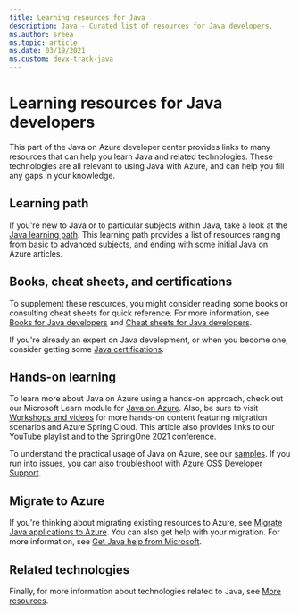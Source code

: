 ```yaml
---
title: Learning resources for Java
description: Java - Curated list of resources for Java developers.
ms.author: sreea
ms.topic: article
ms.date: 03/19/2021
ms.custom: devx-track-java
---
```


# Learning resources for Java developers

This part of the Java on Azure developer center provides links to many resources that can help you learn Java and related technologies. These technologies are all relevant to using Java with Azure, and can help you fill any gaps in your knowledge.

## Learning path

If you're new to Java or to particular subjects within Java, take a look at the [Java learning path](fundamentals.md). This learning path provides a list of resources ranging from basic to advanced subjects, and ending with some initial Java on Azure articles.

## Books, cheat sheets, and certifications

To supplement these resources, you might consider reading some books or consulting cheat sheets for quick reference. For more information, see [Books for Java developers](books.md) and [Cheat sheets for Java developers](cheat-sheets.md).

 If you're already an expert on Java development, or when you become one, consider getting some [Java certifications](certifications.md).

## Hands-on learning

To learn more about Java on Azure using a hands-on approach, check out our Microsoft Learn module for [Java on Azure](/learn/paths/java-on-azure/). Also, be sure to visit [Workshops and videos](workshops-videos.md) for more hands-on content featuring migration scenarios and Azure Spring Cloud. This article also provides links to our YouTube playlist and to the SpringOne 2021 conference.

To understand the practical usage of Java on Azure, see our [samples](samples.md). If you run into issues, you can also troubleshoot with [Azure OSS Developer Support](https://azureossd.github.io/tags/).

## Migrate to Azure

If you're thinking about migrating existing resources to Azure, see [Migrate Java applications to Azure](../migration/migration-overview.md). You can also get help with your migration. For more information, see [Get Java help from Microsoft](get-help.md).

## Related technologies

Finally, for more information about technologies related to Java, see [More resources](more-resources.md).
